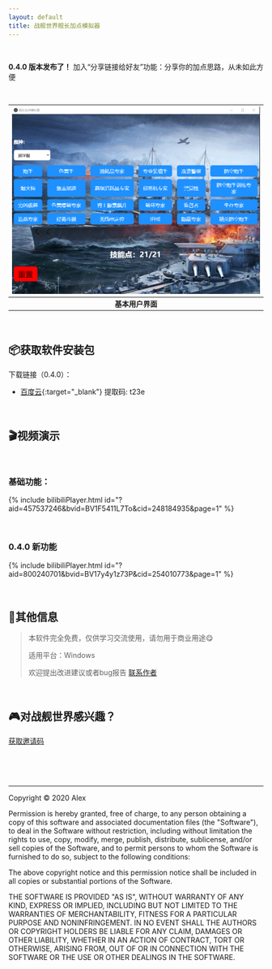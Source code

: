 ```yaml
---
layout: default
title: 战舰世界舰长加点模拟器
---
```


<br />

**0.4.0 版本发布了！** 加入“分享链接给好友”功能：分享你的加点思路，从未如此方便

<br />

| ![Demo](./images/demo.png) | 
|:--:| 
| **基本用户界面** |

<br />

## 📦获取软件安装包

下载链接（0.4.0）：

*   [百度云](https://pan.baidu.com/s/1XVOXxTe7o7j38tV1KifSQQ){:target="_blank"} 提取码: t23e

<br />

## 🎬视频演示

<br />

### 基础功能：

{% include bilibiliPlayer.html id="?aid=457537246&bvid=BV1F5411L7To&cid=248184935&page=1" %}

<br />

### 0.4.0 新功能

{% include bilibiliPlayer.html id="?aid=800240701&bvid=BV17y4y1z73P&cid=254010773&page=1" %}

<br />

## 📄其他信息

> 本软件完全免费，仅供学习交流使用，请勿用于商业用途😋
>
> 适用平台：Windows
> 
> 欢迎提出改进建议或者bug报告 [联系作者](./ContactMe.md)

<br />

## 🎮对战舰世界感兴趣？

[获取邀请码](./WOWS_invite.md)

<br />

<br />

<br />

* * *

Copyright &copy; 2020 Alex

Permission is hereby granted, free of charge, to any person obtaining a copy of this software and associated documentation files (the "Software"), to deal in the Software without restriction, including without limitation the rights to use, copy, modify, merge, publish, distribute, sublicense, and/or sell copies of the Software, and to permit persons to whom the Software is furnished to do so, subject to the following conditions:

The above copyright notice and this permission notice shall be included in all copies or substantial portions of the Software.

THE SOFTWARE IS PROVIDED "AS IS", WITHOUT WARRANTY OF ANY KIND, EXPRESS OR IMPLIED, INCLUDING BUT NOT LIMITED TO THE WARRANTIES OF MERCHANTABILITY, FITNESS FOR A PARTICULAR PURPOSE AND NONINFRINGEMENT. IN NO EVENT SHALL THE AUTHORS OR COPYRIGHT HOLDERS BE LIABLE FOR ANY CLAIM, DAMAGES OR OTHER LIABILITY, WHETHER IN AN ACTION OF CONTRACT, TORT OR OTHERWISE, ARISING FROM, OUT OF OR IN CONNECTION WITH THE SOFTWARE OR THE USE OR OTHER DEALINGS IN THE SOFTWARE.